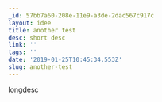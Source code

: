 ```yaml
---
_id: 57bb7a60-208e-11e9-a3de-2dac567c917c
layout: idee
title: another test
desc: short desc
link: ''
tags: ''
date: '2019-01-25T10:45:34.553Z'
slug: another-test
---
```

longdesc
